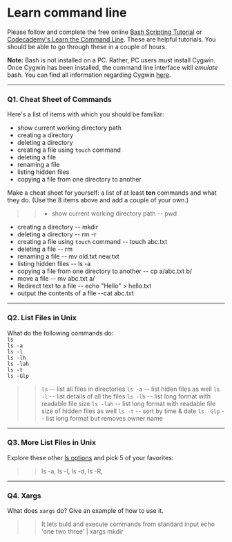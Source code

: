 # Learn command line

Please follow and complete the free online [Bash Scripting Tutorial](https://ryanstutorials.net/bash-scripting-tutorial/) or [Codecademy's Learn the Command Line](https://www.codecademy.com/learn/learn-the-command-line). These are helpful tutorials. You should be able to go through these in a couple of hours.

**Note:** Bash is not installed on a PC. Rather, PC users must install Cygwin. Once Cygwin has been installed, the command line interface witll _emulate_ bash. You can find all information regarding Cygwin [here](https://www.cygwin.com/).

---

### Q1.  Cheat Sheet of Commands  

Here's a list of items with which you should be familiar:  
* show current working directory path
* creating a directory
* deleting a directory
* creating a file using `touch` command
* deleting a file
* renaming a file
* listing hidden files
* copying a file from one directory to another

Make a cheat sheet for yourself: a list of at least **ten** commands and what they do.  (Use the 8 items above and add a couple of your own.)  

> > * show current working directory path -- pwd
* creating a directory -- mkdir
* deleting a directory -- rm -r
* creating a file using `touch` command -- touch abc.txt
* deleting a file -- rm 
* renaming a file -- mv old.txt new.txt
* listing hidden files -- ls -a
* copying a file from one directory to another -- cp a/abc.txt b/
* move a file -- mv abc.txt a/
* Redirect text to a file  -- echo "Hello" > hello.txt
* output the contents of a file --cat abc.txt
---

### Q2.  List Files in Unix   

What do the following commands do:  
`ls`  
`ls -a`  
`ls -l`  
`ls -lh`  
`ls -lah`  
`ls -t`  
`ls -Glp`  

> >`ls`  -- list all files in directories
`ls -a`  -- list hiden files as well
`ls -l`  -- list details of all the files
`ls -lh` -- list long format with readable file size 
`ls -lah` -- list long format with readable file size of hidden files as well 
`ls -t`  -- 	sort by time & date
`ls -Glp` --  list long format but removes owner name

---

### Q3.  More List Files in Unix  

Explore these other [ls options](http://www.techonthenet.com/unix/basic/ls.php) and pick 5 of your favorites:

> > ls -a, ls -l, ls -d, ls -R,   

---

### Q4.  Xargs   

What does `xargs` do? Give an example of how to use it.

> > It lets buld and execute commands from standard input
echo 'one two three' | xargs mkdir

 

